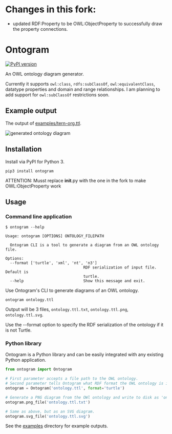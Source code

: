 # Changes in this fork:

- updated RDF:Property to be OWL:ObjectProperty to successfully draw the property connections.


# Ontogram

[![PyPI version](https://badge.fury.io/py/ontogram.svg)](https://badge.fury.io/py/ontogram)

An OWL ontology diagram generator.

Currently it supports `owl:class`, `rdfs:subClassOf`, `owl:equivalentClass`, datatype properties and domain and range relationships. I am planning to add support for `owl:subClassOf` restrictions soon. 


## Example output

The output of [examples/tern-org.ttl](examples/tern-org.ttl).

![generated ontology diagram](examples/tern-org.ttl.txt.png)


## Installation

Install via PyPI for Python 3.

```
pip3 install ontogram
```

ATTENTION: Musst replace __init__.py with the one in the fork to make OWL:ObjectProperty work

## Usage

### Command line application

```
$ ontogram --help

Usage: ontogram [OPTIONS] ONTOLOGY_FILEPATH

  Ontogram CLI is a tool to generate a diagram from an OWL ontology file.

Options:
  --format ['turtle', 'xml', 'nt', 'n3']
                                  RDF serialization of input file. Default is
                                  turtle.
  --help                          Show this message and exit.
```

Use Ontogram's CLI to generate diagrams of an OWL ontology.
```
ontogram ontology.ttl
```

Output will be 3 files, `ontology.ttl.txt`, `ontology.ttl.png`, `ontology.ttl.svg`.

Use the --format option to specify the RDF serialization of the ontology if it is not Turtle.


### Python library

Ontogram is a Python library and can be easily integrated with any existing Python application.

```python
from ontogram import Ontogram

# First parameter accepts a file path to the OWL ontology. 
# Second parameter tells Ontogram what RDF format the OWL ontology is in.
ontogram = Ontogram('ontology.ttl', format='turtle')

# Generate a PNG diagram from the OWl ontology and write to disk as 'ontology.ttl.txt'.
ontogram.png_file('ontology.ttl.txt')

# Same as above, but as an SVG diagram. 
ontogram.svg_file('ontology.ttl.svg')
```

See the [examples](examples) directory for example outputs.
